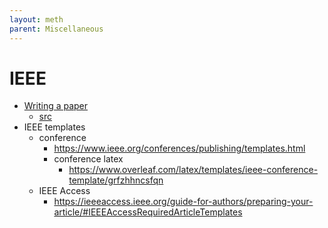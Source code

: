 ```yaml
---
layout: meth
parent: Miscellaneous
---
```


# IEEE

- [Writing a paper](Tips_on_Scientific_Writing_and_Manuscript_Preparation_Continuing_Education.pdf)
	- [src](https://ieeexplore.ieee.org/stamp/stamp.jsp?arnumber=6955926)
- IEEE templates
	- conference
		- <https://www.ieee.org/conferences/publishing/templates.html>
		- conference latex
			- <https://www.overleaf.com/latex/templates/ieee-conference-template/grfzhhncsfqn>
	- IEEE Access
		- <https://ieeeaccess.ieee.org/guide-for-authors/preparing-your-article/#IEEEAccessRequiredArticleTemplates>
